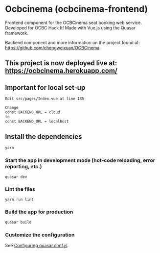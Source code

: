 # Ocbcinema (ocbcinema-frontend)

Frontend component for the OCBCinema seat booking web service.
Developed for OCBC Hack It!
Made with Vue.js using the Quasar framework.

Backend component and more information on the project found at: https://github.com/chengweixuan/OCBCinema

## This project is now deployed live at:  https://ocbcinema.herokuapp.com/

## Important for local set-up
```bash
Edit src/pages/Index.vue at line 185

Change
const BACKEND_URL = cloud
to
const BACKEND_URL = localhost

```

## Install the dependencies
```bash
yarn
```

### Start the app in development mode (hot-code reloading, error reporting, etc.)
```bash
quasar dev
```

### Lint the files
```bash
yarn run lint
```

### Build the app for production
```bash
quasar build
```

### Customize the configuration
See [Configuring quasar.conf.js](https://v2.quasar.dev/quasar-cli/quasar-conf-js).
